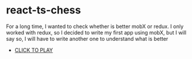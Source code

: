 # react-ts-chess


For a long time, I wanted to check whether is better mobX or redux.
I only worked with redux, so I decided to write my first app using mobX,
but I will say so, I will have to write another one to understand what is better

- [CLICK TO PLAY](https://vadym-prydatok.github.io/react-ts-chess/)